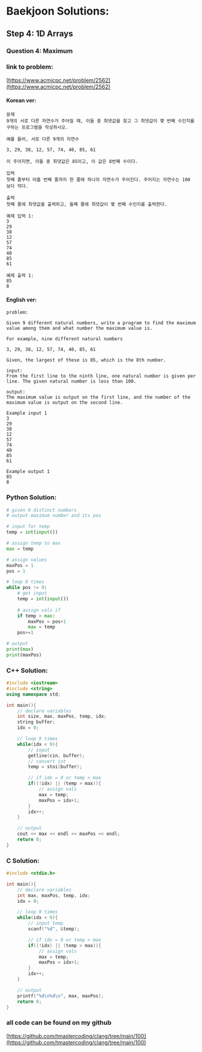 # **Baekjoon Solutions:** 
## **Step 4: 1D Arrays**
### **Question 4: Maximum**
### **link to problem:**
[https://www.acmicpc.net/problem/2562](https://www.acmicpc.net/problem/2562)
#### **Korean ver**:
```
문제
9개의 서로 다른 자연수가 주어질 때, 이들 중 최댓값을 찾고 그 최댓값이 몇 번째 수인지를 구하는 프로그램을 작성하시오.

예를 들어, 서로 다른 9개의 자연수

3, 29, 38, 12, 57, 74, 40, 85, 61

이 주어지면, 이들 중 최댓값은 85이고, 이 값은 8번째 수이다.

입력
첫째 줄부터 아홉 번째 줄까지 한 줄에 하나의 자연수가 주어진다. 주어지는 자연수는 100 보다 작다.

출력
첫째 줄에 최댓값을 출력하고, 둘째 줄에 최댓값이 몇 번째 수인지를 출력한다.

예제 입력 1:
3
29
38
12
57
74
40
85
61

예제 출력 1:
85
8
```
#### **English ver**:
```
problem:

Given 9 different natural numbers, write a program to find the maximum value among them and what number the maximum value is.

For example, nine different natural numbers

3, 29, 38, 12, 57, 74, 40, 85, 61

Given, the largest of these is 85, which is the 8th number.

input:
From the first line to the ninth line, one natural number is given per line. The given natural number is less than 100.

output:
The maximum value is output on the first line, and the number of the maximum value is output on the second line.

Example input 1 
3
29
38
12
57
74
40
85
61

Example output 1 
85
8
```

### **Python Solution**:
```python
# given 9 distinct numbers
# output maximum number and its pos

# input for temp
temp = int(input())

# assign temp to max
max = temp

# assign values
maxPos = 1
pos = 1

# loop 8 times
while pos != 9:
    # get input
    temp = int(input())
    
    # assign vals if
    if temp > max:
        maxPos = pos+1
        max = temp
    pos+=1

# output 
print(max)
print(maxPos)
```

### **C++ Solution**:
```c++
#include <iostream>
#include <string>
using namespace std;

int main(){
    // declare variables
    int size, max, maxPos, temp, idx;
    string buffer;
    idx = 0;

    // loop 9 times
    while(idx < 9){
        // input
        getline(cin, buffer);
        // convert int
        temp = stoi(buffer);

        // if idx = 0 or temp > max
        if((!idx) || (temp > max)){
            // assign vals
            max = temp;
            maxPos = idx+1;
        }
        idx++;
    }

    // output
    cout << max << endl << maxPos << endl;
    return 0;
}
```

### **C Solution**:
```c
#include <stdio.h>

int main(){
    // declare variables
    int max, maxPos, temp, idx;
    idx = 0;

    // loop 9 times
    while(idx < 9){
        // input temp
        scanf("%d", &temp);

        // if idx = 0 or temp > max
        if((!idx) || (temp > max)){
            // assign vals
            max = temp;
            maxPos = idx+1;
        }
        idx++;
    }

    // output
    printf("%d\n%d\n", max, maxPos);
    return 0;
}
```

### **all code can be found on my github**
[https://github.com/tmastercoding/clang/tree/main/100](https://github.com/tmastercoding/clang/tree/main/100)
